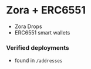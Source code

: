 # Zora + ERC6551

- Zora Drops
- ERC6551 smart wallets

### Verified deployments

- found in `/addresses`
